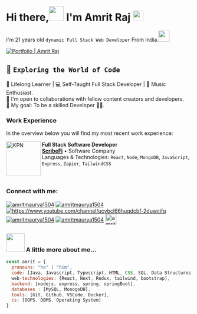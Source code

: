 # Hi there,<img src="https://media.giphy.com/media/hvRJCLFzcasrR4ia7z/giphy.gif" height="40px" width="40px"> I'm Amrit Raj  <img src="https://emojis.slackmojis.com/emojis/images/1531849430/4246/blob-sunglasses.gif?1531849430" width="28"/>
I'm 21 years old `dynamic Full Stack Web Developer` From India.<img src="https://media.giphy.com/media/WUlplcMpOCEmTGBtBW/giphy.gif" width="30"> 

[![Portfolio | Amrit Raj](https://img.shields.io/website?label=portfolio&style=for-the-badge&url=https://amritraj-q0t3o23z3-amritmaurya1504.vercel.app/)](https://amritraj-q0t3o23z3-amritmaurya1504.vercel.app/)

## 🌟 `Exploring the World of Code`

🌱 Lifelong Learner | 💻 Self-Taught Full Stack Developer | 🎵 Music Enthusiast. <br />
👯 I'm open to collaborations with fellow content creators and developers. <br />
🥅 My goal: To be a skilled Developer 👨‍💻. <br />


### Work Experience
In the overview below you will find my most recent work experience:

[<img align="left" height="94px" width="94px" alt="KPN" src="https://res.cloudinary.com/amritrajmaurya/image/upload/v1666256257/AppIcon_talaqn.webp"/>](https://www.scribefi.com/)

**Full Stack Software Developer** \
[**ScribeFi**](https://scribefi.com/) • Software Company \
Languages & Technologies: `React`, `Node`, `MongoDB`, `JavaScript`, `Express`, `Zapier`, `TailwindCSS` \
<br/>
<br/>

### Connect with me:

<p align="left">
<a href="https://www.linkedin.com/in/amrit-r-3400b71bb/" target="blank"><img align="center" src="https://img.shields.io/badge/linkedin-%230077B5.svg?style=for-the-badge&logo=linkedin&logoColor=white" alt="amritmaurya1504" /></a>
<a href="https://instagram.com/rajamrit_15" target="blank"><img align="center" src="https://img.shields.io/badge/Instagram-%23E4405F.svg?style=for-the-badge&logo=Instagram&logoColor=white" alt="amritmaurya1504" /></a>
<a href="https://www.youtube.com/infoskillx/" target="blank"><img align="center" src="https://img.shields.io/badge/YouTube-%23FF0000.svg?style=for-the-badge&logo=YouTube&logoColor=white" alt="https://www.youtube.com/channel/ucybcl66huqdcbf-2duwcifq" /></a>
<a href="https://www.hackerrank.com/bigo_15" target="blank"><img align="center" src="https://img.shields.io/badge/-Hackerrank-2EC866?style=for-the-badge&logo=HackerRank&logoColor=white" alt="amritmaurya1504" /></a>
<a href="https://leetcode.com/rajamrit_15/" target="blank"><img align="center" src="https://img.shields.io/badge/LeetCode-000000?style=for-the-badge&logo=LeetCode&logoColor=#d16c06" alt="amritmaurya1504" /></a>
<a href="https://auth.geeksforgeeks.org/user/rajamrit15/practice/" target="blank"><img align="center" src="https://raw.githubusercontent.com/rahuldkjain/github-profile-readme-generator/master/src/images/icons/Social/geeks-for-geeks.svg" alt="amritmaurya1504" height="30" widht="40" /></a>
</p>

### <img src="https://media.giphy.com/media/VgCDAzcKvsR6OM0uWg/giphy.gif" width="50"> A little more about me...  
```javascript
const amrit = {
  pronouns: "he" | "him",
  code: [Java, Javascript, Typescript, HTML, CSS, SQL, Data Structures & Algorithm, Problem Solving],
  web-technologies: [React, Next, Redux, tailwind, bootstrap],
  backend: [nodejs, express, spring, springBoot],
  databases : [MySQL, MonogoDB],
  tools: [Git, Github, VSCode, Docker],
  cs: [OOPS, DBMS, Operating System]
}
```


